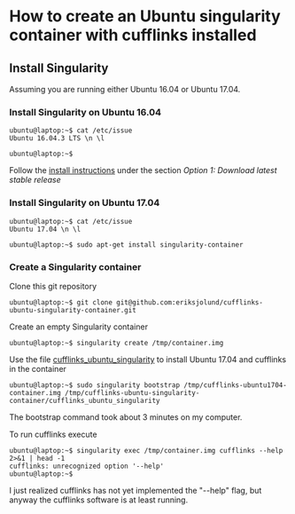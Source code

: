 # How to create an Ubuntu singularity container with cufflinks installed

## Install Singularity

Assuming you are running either Ubuntu 16.04 or Ubuntu 17.04.

### Install Singularity on Ubuntu 16.04

```
ubuntu@laptop:~$ cat /etc/issue
Ubuntu 16.04.3 LTS \n \l

ubuntu@laptop:~$ 
```

Follow the [install instructions](http://singularity.lbl.gov/install-linux) under the section
_Option 1: Download latest stable release_

### Install Singularity on Ubuntu 17.04

```
ubuntu@laptop:~$ cat /etc/issue
Ubuntu 17.04 \n \l

ubuntu@laptop:~$ sudo apt-get install singularity-container
```

### Create a Singularity container

Clone this git repository

```
ubuntu@laptop:~$ git clone git@github.com:eriksjolund/cufflinks-ubuntu-singularity-container.git
```

Create an empty Singularity container

```
ubuntu@laptop:~$ singularity create /tmp/container.img
```

Use the file [cufflinks_ubuntu_singularity](cufflinks_ubuntu_singularity) to install Ubuntu 17.04 and cufflinks in the container

```
ubuntu@laptop:~$ sudo singularity bootstrap /tmp/cufflinks-ubuntu1704-container.img /tmp/cufflinks-ubuntu-singularity-container/cufflinks_ubuntu_singularity
```

The bootstrap command took about 3 minutes on my computer.


To run cufflinks execute

```
ubuntu@laptop:~$ singularity exec /tmp/container.img cufflinks --help 2>&1 | head -1
cufflinks: unrecognized option '--help'
ubuntu@laptop:~$   
```

I just realized cufflinks has not yet implemented the "--help" flag, but anyway the cufflinks software is at least running.

